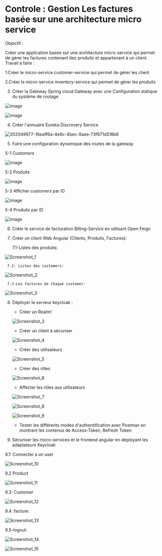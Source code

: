 # Controle : Gestion Les factures basée sur une architecture micro service
Objectif :  

Créer une application basée sur une architecture micro-service qui permet de gérer les factures contenant des produits et appartenant à un client.
Travail à faire :

1.Créer le micro-service customer-service qui permet de gérer les client

2.Créer le micro-service inventory-service qui permet de gérer les produits

3. Créer la Gateway Spring cloud Gateway avec une Configuration statique du système de routage

![image](https://user-images.githubusercontent.com/84717947/202049977-16eaff6a-4e6c-4bec-8aee-73f671d516b6.png)

![image](https://user-images.githubusercontent.com/84717947/202050107-dd795b5c-62c7-4894-81bc-06f2b4033252.png)

4. Créer l'annuaire Eureka Discrovery Service

![202049977-16eaff6a-4e6c-4bec-8aee-73f671d516b6](https://user-images.githubusercontent.com/84717947/205496927-46fa6a34-1654-4ae1-a7ea-2659a7aa2d41.png)

5. Faire une configuration dynamique des routes de la gateway

  5-1 Customers 

 ![image](https://user-images.githubusercontent.com/84717947/202050201-b95ba351-37ce-4e48-994b-f64635f4dec5.png)

 5-2 Produits

![image](https://user-images.githubusercontent.com/84717947/202050249-3e0f9b2c-387c-44b0-8e07-73151297c458.png)

 5-3 Afficher customers par ID

![image](https://user-images.githubusercontent.com/84717947/202050295-559e544e-4da1-405d-a020-1be5e1828338.png)

 5-4 Produits par ID

![image](https://user-images.githubusercontent.com/84717947/202050329-3a574aea-cb06-40de-b0cc-874cd9bbcfe2.png)

6. Créer le service de facturation Billing-Service en utilisant Open Feign

7. Créer un client Web Angular (Clients, Produits, Factures):

    7.1-Listes des produits:

![Screenshot_1](https://user-images.githubusercontent.com/84717947/202864336-d3ed6e4c-b3f6-4e9a-8ee7-2ab5935bcc75.png)
     
     7.2- Listes des customers:

![Screenshot_2](https://user-images.githubusercontent.com/84717947/202864337-711f42f7-7dc0-4d90-948f-cd5d09b7404f.png)

     7.3-Les factures de chaque customer:

![Screenshot_3](https://user-images.githubusercontent.com/84717947/202864351-70f83694-6e47-41b0-90f5-5588603b58d4.png)

8. Déployer le serveur keycloak :

     - Créer un Realm!
     
      ![Screenshot_3](https://user-images.githubusercontent.com/84717947/205497306-958af207-a2a5-43ba-b6be-c97538ccb1cf.png)
     
     - Créer un client à sécuriser
     
     ![Screenshot_4](https://user-images.githubusercontent.com/84717947/205497357-b130538b-d6d6-4a6f-b795-e668e9cb6ac8.png)

     - Créer des utilisateurs
     
     ![Screenshot_5](https://user-images.githubusercontent.com/84717947/205498112-f44ada28-f89c-49ba-b8fc-5619acc63b35.png)    

     - Créer des rôles
     
     ![Screenshot_6](https://user-images.githubusercontent.com/84717947/205498207-5e4517dd-c814-4428-b129-6231425fb372.png)

     - Affecter les rôles aux utilisateurs
     
     ![Screenshot_7](https://user-images.githubusercontent.com/84717947/205498321-f904a52e-9241-4e88-885a-f80bf3428dc6.png)

     ![Screenshot_8](https://user-images.githubusercontent.com/84717947/205498300-5e44a0a6-66ae-45e2-be83-9d0aac8ab3cd.png)

     ![Screenshot_9](https://user-images.githubusercontent.com/84717947/205498271-0836875d-db47-4108-87a2-a9467dfbb8fc.png)

     - Tester les différents modes d'authentification avec Postman en montrant les contenus de Access-Token, Refresh Token 
     
9. Sécuriser les micro-services et le frontend angular en déployant les adaptateurs Keycloak

9.1: Connecter a un user 

![Screenshot_10](https://user-images.githubusercontent.com/84717947/205498625-51779557-a9d6-4039-a58c-563654cf5cb9.png)

9.2 Product 

![Screenshot_11](https://user-images.githubusercontent.com/84717947/205498655-a4030cfa-a393-4123-82f4-7aff98298f87.png)

9.3: Customer 

![Screenshot_12](https://user-images.githubusercontent.com/84717947/205498688-5705e74d-c9d4-4b5e-8511-7b9474a96b05.png)

9.4 :facture:

![Screenshot_13](https://user-images.githubusercontent.com/84717947/205498702-ff2d7dcb-86bd-4d1d-9b74-66b7bee43907.png)

9.5-logout:

![Screenshot_14](https://user-images.githubusercontent.com/84717947/205498721-eb54b22a-ae4b-40b8-bbbd-bf6b9a43d035.png)

![Screenshot_15](https://user-images.githubusercontent.com/84717947/205498738-aa128020-e82e-40b2-9033-335a89010f6e.png)

